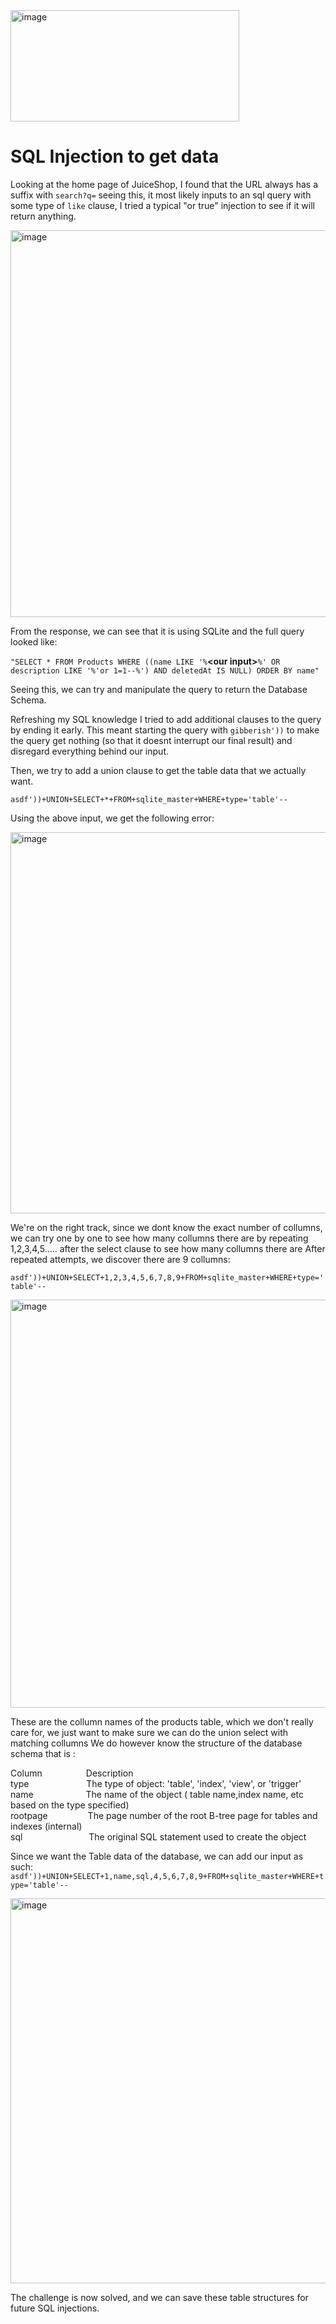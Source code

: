 <img width="366" height="178" alt="image" src="https://github.com/user-attachments/assets/63a2210d-8841-433e-8232-ea636421914f" />

# SQL Injection to get data
Looking at the home page of JuiceShop, I found that the URL always has a suffix with `search?q=` seeing this, it most likely inputs to an sql query with 
some type of `like` clause, I tried a typical "or true" injection to see if it will return anything.

<img width="1205" height="619" alt="image" src="https://github.com/user-attachments/assets/fe43c108-9294-4e92-b26b-e6f32e60c8db" />

From the response, we can see that it is using SQLite and the full query looked like: 

`"SELECT * FROM Products WHERE ((name LIKE '%`**\<our input\>**`%' OR description LIKE '%'or 1=1--%') AND deletedAt IS NULL) ORDER BY name"`

Seeing this, we can try and manipulate the query to return the Database Schema.

Refreshing my SQL knowledge I tried to add additional clauses to the query by ending it early.
This meant starting the query with `gibberish'))` to make the query get nothing 
(so that it doesnt interrupt our final result) and disregard everything behind our input.

Then, we try to add a union clause to get the table data that we actually want.

`asdf'))+UNION+SELECT+*+FROM+sqlite_master+WHERE+type='table'--` 

Using the above input, we get the following error:

<img width="1206" height="610" alt="image" src="https://github.com/user-attachments/assets/5192c6be-fa0f-438e-ad52-9de45f80a873" />

We're on the right track, since we dont know the exact number of collumns, 
we can try one by one to see how many collumns there are by repeating 1,2,3,4,5..... after the select clause to see how many collumns there are
After repeated attempts, we discover there are 9 collumns:

`asdf'))+UNION+SELECT+1,2,3,4,5,6,7,8,9+FROM+sqlite_master+WHERE+type='table'--` 

<img width="1214" height="653" alt="image" src="https://github.com/user-attachments/assets/bf6d2e64-ced7-4d97-9cd9-5308016fc4fc" />

These are the collumn names of the products table, which we don't really care for, we just want to make sure we can do the union select with matching collumns
We do however know the structure of the database schema that is :

Column&emsp;&emsp;&emsp;&emsp;&emsp;Description <br/>
type &emsp; &emsp;&emsp;&emsp;&emsp;&emsp;The type of object: 'table', 'index', 'view', or 'trigger' <br/>
name&emsp;&emsp;&emsp;&emsp;&emsp;&emsp;The name of the object ( table name,index name, etc based on the type specified) <br/>
rootpage &emsp;&emsp;&emsp;&emsp; The page number of the root B-tree page for tables and indexes (internal) <br/>
sql &emsp; &emsp;&emsp;&emsp;&emsp;&emsp;&emsp;The original SQL statement used to create the object <br/>


Since we want the Table data of the database, we can add our input as such:
`asdf'))+UNION+SELECT+1,name,sql,4,5,6,7,8,9+FROM+sqlite_master+WHERE+type='table'--` 

<img width="1212" height="616" alt="image" src="https://github.com/user-attachments/assets/09e87cc4-9514-4236-a4c7-06bbbd082e88" />

The challenge is now solved, and we can save these table structures for future SQL injections.


